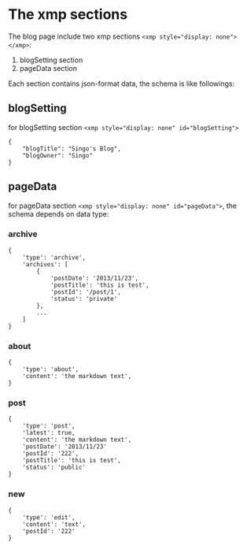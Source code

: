 # The xmp sections  

The blog page include two xmp sections `<xmp style="display: none"></xmp>`:

1. blogSetting section
2. pageData section

Each section contains json-format data, the schema is like followings:

## blogSetting  

for blogSetting section `<xmp style="display: none" id="blogSetting">`

    {
        "blogTitle": "Singo's Blog", 
        "blogOwner": "Singo"
    }

## pageData

for pageData section `<xmp style="display: none" id="pageData">`, the schema depends on data type:

### archive  
	
    {
    	'type': 'archive',
    	'archives': [
        	{
            	'postDate': '2013/11/23',
            	'postTitle': 'this is test',
            	'postId': '/post/1',
            	'status': 'private'
        	},
        	...
    	]
    }

### about

    {
        'type': 'about',
        'content': 'the markdown text',
    }

### post

    {
        'type': 'post',
        'latest': true,
        'content': 'the markdown text',
        'postDate': '2013/11/23'
        'postId': '222',
        'postTitle': 'this is test',
        'status': 'public'
    }
    
### new

    {
        'type': 'edit',
        'content': 'text',
        'postId': '222'
    }

